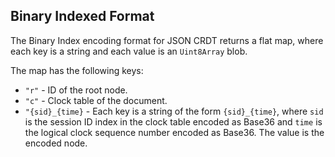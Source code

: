 ## Binary Indexed Format

The Binary Index encoding format for JSON CRDT returns a flat map, where each
key is a string and each value is an `Uint8Array` blob.

The map has the following keys:

- `"r"` - ID of the root node.
- `"c"` - Clock table of the document.
- `"{sid}_{time}` - Each key is a string of the form `{sid}_{time}`, where
  `sid` is the session ID index in the clock table encoded as Base36 and `time`
  is the logical clock sequence number encoded as Base36. The value is the
  encoded node.
